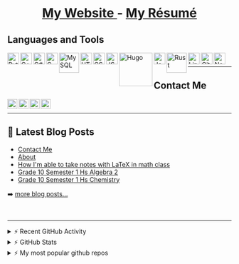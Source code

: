<div align="center">
  <h1>
      <span style=""> 
        <a href="https://damrah.netlify.app"> My Website </a> - <a href="https://damrah.netlify.app/about/"> My Résumé </a>
      </span>
  </h1>
</div>

## Languages and Tools

<img align="left" alt="Python" width="26px" src="https://user-images.githubusercontent.com/57925294/136811717-8698d576-9cc4-42c3-b0da-e8c2b8034c2c.png" />
<img align="left" alt="C++" width="26px" src="https://user-images.githubusercontent.com/57925294/136811800-9d5f0380-4043-45a7-8680-4dee1dbc9474.png" />
<img align="left" alt="C#" width="26px" src="https://user-images.githubusercontent.com/57925294/136811920-19e7984f-e598-408e-82f9-ca44cef4c5f2.png" />
<img align="left" alt="C" width="26px" src="https://user-images.githubusercontent.com/57925294/136812052-b0cb7c78-7108-4749-909a-64f57e81a538.png" />
<img align="left" alt="MySQL" width="45px" src="https://user-images.githubusercontent.com/57925294/136812147-419beb47-fb47-464d-9dc9-e7c7ff0146bf.png" />
<img align="left" alt="HTML" width="26px" src="https://user-images.githubusercontent.com/57925294/136812252-85bdf802-6ddb-4e9f-a5ab-96e123c6a8eb.png" />
<img align="left" alt="CSS" width="26px" src="https://user-images.githubusercontent.com/57925294/136812553-ebc7351f-0fb5-4d78-9e56-768b128e7def.png" />
<img align="left" alt="JS" width="26px" src="https://user-images.githubusercontent.com/57925294/136812604-12b612f2-4bdb-43af-aa30-be1062d037d3.png" />
<img align="left" alt="Hugo" width="75px" src="https://user-images.githubusercontent.com/57925294/137599099-8851e5e4-e35e-461c-9aed-412610f8e5c0.png" />
<img align="left" alt="Java" width="26px" src="https://user-images.githubusercontent.com/57925294/136812943-92d7e046-25e9-46fa-8ca3-e6860155e1a5.png" />
<img align="left" alt="Rust" width="45px" src="https://user-images.githubusercontent.com/57925294/136813094-7cd50d83-0347-4795-a58a-395bf9599607.png" />
<img align="left" alt="Linux" width="26px" src="https://user-images.githubusercontent.com/57925294/136813143-43b6e8a6-0570-4899-bde5-7109b84e8122.png" />
<img align="left" alt="Git" width="26px" src="https://user-images.githubusercontent.com/57925294/136813206-a4599474-6aa7-4f7d-a17b-439623eaacfa.png" />
<img align="left" alt="NeoVim" width="26px" src="https://user-images.githubusercontent.com/57925294/136813467-f4f9d1f0-d009-48db-b642-419db900aac2.png" />

<br>

---

## Contact Me

[<img align="left" alt="damrah.netlify.app" width="22px" src="https://damrah.netlify.app/img/avatar.png" />][website]
[<img align="left" alt="quora" width="22px" src="https://user-images.githubusercontent.com/57925294/136809794-30811c32-5dc2-4526-afa4-abb2be2ecba5.png" />][quora]
[<img align="left" alt="reddit" width="22px" src="https://user-images.githubusercontent.com/57925294/136809422-7a0e564f-e112-4e40-8635-c0ed846844b6.png" />][reddit]
[<img align="left" alt="stack-overflow" width="22px" src="https://user-images.githubusercontent.com/57925294/136809613-d10d4955-7b64-4c3d-98a2-7c25a24c1d5d.png" />][stack-overflow]

<br>

---

## 📕 Latest Blog Posts

<!-- BLOG-POST-LIST:START -->
- [Contact Me](https://damrah.netlify.app/contact/)
- [About](https://damrah.netlify.app/about/)
- [How I'm able to take notes with LaTeX in math class](https://damrah.netlify.app/post/how-im-able-to-take-notes-with-latex-in-mathematics-class/)
- [Grade 10 Semester 1 Hs Algebra 2](https://damrah.netlify.app/notes/grade-10-semester-1-hs-algebra-2/)
- [Grade 10 Semester 1 Hs Chemistry](https://damrah.netlify.app/notes/grade-10-semester-1-hs-chemistry/)
<!-- BLOG-POST-LIST:END -->

➡️ [more blog posts...](https://damrah.netlify.app)

<br>

---

<details>
  <summary>⚡ Recent GitHub Activity</summary>
  
  1. Nothing
</details>

<details>
  <summary>⚡ GitHub Stats</summary>
  
  <p align="center">
    <img src="https://github-readme-stats.vercel.app/api?username=SingularisArt&show_icons=true&hide_border=true&count_private=true&theme=tokyonight&include_all_commits=true", width="400"/>
    <img src="https://github-readme-stats.vercel.app/api/top-langs/?username=SingularisArt&layout=compact&theme=tokyonight&hide_border=true", width="325"/> <br>
  </p>
 </details>
 
 <details>
  <summary>⚡ My most popular github repos</summary>
  
  1. [SingularisArt][1]
  2. [Website][2]
  3. [Resume][3]
</details>
 
[website]: https://damrah.netlify.app
[quora]: https://www.quora.com/profile/SingularisArt
[stack-overflow]: https://stackoverflow.com/users/16841521/singularisart
[reddit]: https://www.reddit.com/user/Desperate_Party_9259
[1]: https://github.com/SingularisArt/Singularis
[2]: https://github.com/SingularisArt/Website
[3]: https://github.com/SingularisArt/Resume
